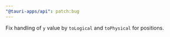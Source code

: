 ```yaml
---
"@tauri-apps/api": patch:bug
---
```


Fix handling of `y` value by `toLogical` and `toPhysical` for positions.
